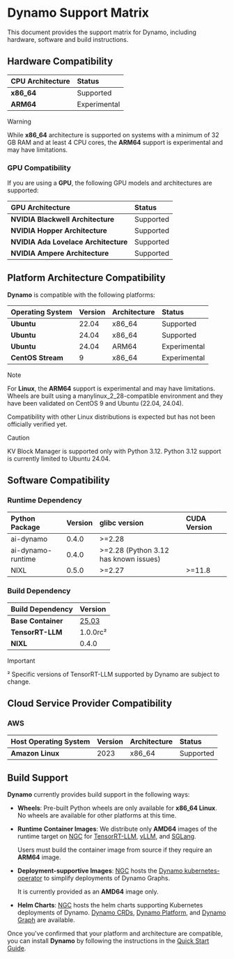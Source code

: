 <!--
SPDX-FileCopyrightText: Copyright (c) 2025 NVIDIA CORPORATION & AFFILIATES.
All rights reserved.
SPDX-License-Identifier: Apache-2.0
-->

# Dynamo Support Matrix

This document provides the support matrix for Dynamo, including hardware, software and build instructions.

## Hardware Compatibility

| **CPU Architecture** | **Status**   |
| :------------------- | :----------- |
| **x86_64**           | Supported    |
| **ARM64**            | Experimental |

> [!Warning]
> While **x86_64** architecture is supported on systems with a minimum of 32 GB RAM and at least 4 CPU cores,
> the **ARM64** support is experimental and may have limitations.

### GPU Compatibility

If you are using a **GPU**, the following GPU models and architectures are supported:

| **GPU Architecture**                 | **Status** |
| :----------------------------------- | :--------- |
| **NVIDIA Blackwell Architecture**    | Supported  |
| **NVIDIA Hopper Architecture**       | Supported  |
| **NVIDIA Ada Lovelace Architecture** | Supported  |
| **NVIDIA Ampere Architecture**       | Supported  |


## Platform Architecture Compatibility

**Dynamo** is compatible with the following platforms:

| **Operating System** | **Version** | **Architecture** | **Status**   |
| :------------------- | :---------- | :--------------- | :----------- |
| **Ubuntu**           | 22.04       | x86_64           | Supported    |
| **Ubuntu**           | 24.04       | x86_64           | Supported    |
| **Ubuntu**           | 24.04       | ARM64            | Experimental |
| **CentOS Stream**    | 9           | x86_64           | Experimental |

> [!Note]
> For **Linux**, the **ARM64** support is experimental and may have limitations.
> Wheels are built using a manylinux_2_28-compatible environment and they have been validated on CentOS 9 and Ubuntu (22.04, 24.04).
>
> Compatibility with other Linux distributions is expected but has not been officially verified yet.

> [!Caution]
> KV Block Manager is supported only with Python 3.12. Python 3.12 support is currently limited to Ubuntu 24.04.


## Software Compatibility

### Runtime Dependency

| **Python Package** | **Version**   | glibc version                        | CUDA Version |
| :----------------- | :------------ | :----------------------------------- | :----------- |
| ai-dynamo          | 0.4.0         | >=2.28                               |              |
| ai-dynamo-runtime  | 0.4.0         | >=2.28 (Python 3.12 has known issues)|              |
| NIXL               | 0.5.0         | >=2.27                               | >=11.8       |

### Build Dependency

| **Build Dependency** | **Version**                                                                      |
| :------------------- | :------------------------------------------------------------------------------- |
| **Base Container**   | [25.03](https://catalog.ngc.nvidia.com/orgs/nvidia/containers/cuda-dl-base/tags) |
| **TensorRT-LLM**     | 1.0.0rc²                                                                         |
| **NIXL**             | 0.4.0                                                                            |

> [!Important]
> ² Specific versions of TensorRT-LLM supported by Dynamo are subject to change.

## Cloud Service Provider Compatibility

### AWS

| **Host Operating System** | **Version** | **Architecture** | **Status**   |
| :------------------------ | :---------- | :--------------- | :----------- |
| **Amazon Linux**          | 2023        | x86_64           | Supported    |



## Build Support

**Dynamo** currently provides build support in the following ways:

- **Wheels**: Pre-built Python wheels are only available for **x86_64 Linux**.
   No wheels are available for other platforms at this time.

- **Runtime Container Images**: We distribute only **AMD64** images of the runtime target on [NGC](https://catalog.ngc.nvidia.com/orgs/nvidia/teams/ai-dynamo/collections/ai-dynamo) for [TensorRT-LLM](https://catalog.ngc.nvidia.com/orgs/nvidia/teams/ai-dynamo/containers/tensorrtllm-runtime), [vLLM](https://catalog.ngc.nvidia.com/orgs/nvidia/teams/ai-dynamo/containers/vllm-runtime), and [SGLang](https://catalog.ngc.nvidia.com/orgs/nvidia/teams/ai-dynamo/containers/sglang-runtime).

    Users must build the container image from source if they require an **ARM64** image.

- **Deployment-supportive Images**: [NGC](https://catalog.ngc.nvidia.com/orgs/nvidia/teams/ai-dynamo/collections/ai-dynamo) hosts the [Dynamo kubernetes-operator](https://catalog.ngc.nvidia.com/orgs/nvidia/teams/ai-dynamo/containers/kubernetes-operator) to simplify deployments of Dynamo Graphs.

    It is currently provided as an **AMD64** image only.

- **Helm Charts**: [NGC](https://catalog.ngc.nvidia.com/orgs/nvidia/teams/ai-dynamo/collections/ai-dynamo) hosts the helm charts supporting Kubernetes deployments of Dynamo. [Dynamo CRDs](https://catalog.ngc.nvidia.com/orgs/nvidia/teams/ai-dynamo/helm-charts/dynamo-crds), [Dynamo Platform](https://catalog.ngc.nvidia.com/orgs/nvidia/teams/ai-dynamo/helm-charts/dynamo-platform), and [Dynamo Graph](https://catalog.ngc.nvidia.com/orgs/nvidia/teams/ai-dynamo/helm-charts/dynamo-graph) are available.

Once you've confirmed that your platform and architecture are compatible, you can install **Dynamo** by following the instructions in the [Quick Start Guide](https://github.com/ai-dynamo/dynamo/blob/main/README.md#installation).
